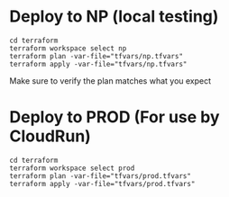 # Deploy to NP (local testing)

```
cd terraform
terraform workspace select np
terraform plan -var-file="tfvars/np.tfvars"
terraform apply -var-file="tfvars/np.tfvars"
```

Make sure to verify the plan matches what you expect

# Deploy to PROD (For use by CloudRun)

```
cd terraform
terraform workspace select prod
terraform plan -var-file="tfvars/prod.tfvars"
terraform apply -var-file="tfvars/prod.tfvars"
```
